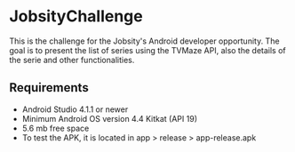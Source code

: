 # JobsityChallenge
This is the challenge for the Jobsity's Android developer opportunity. The goal is to present the list of series using the TVMaze API, also the details of the serie and other functionalities.

## Requirements
- Android Studio 4.1.1 or newer
- Minimum Android OS version 4.4 Kitkat (API 19)
- 5.6 mb free space
- To test the APK, it is located in app > release > app-release.apk
